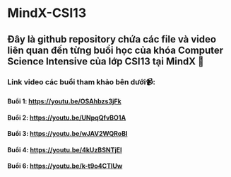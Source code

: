 # MindX-CSI13
## Đây là github repository chứa các file và video liên quan đến từng buổi học của khóa Computer Science Intensive của lớp CSI13 tại MindX 📖
### Link video các buổi tham khảo bên dưới📹:
#### Buổi 1: https://youtu.be/OSAhbzs3jFk
#### Buổi 2: https://youtu.be/UNpqQfvBO1A
#### Buổi 3: https://youtu.be/wJAV2WQRoBI
#### Buổi 4: https://youtu.be/4kUzBSNTjEI
#### Buổi 6: https://youtu.be/k-t9o4CTIUw